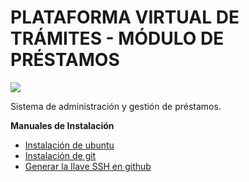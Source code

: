 # PLATAFORMA VIRTUAL DE TRÁMITES - MÓDULO DE PRÉSTAMOS

![](https://avatars.githubusercontent.com/u/42221638?s=200&v=4)

Sistema de administración y gestión de préstamos.


**Manuales de Instalación**


- [ Instalación de ubuntu](./INSTALL.md)
- [ Instalación de git](./INSTALL.md)
- [ Generar la llave SSH en github](./INSTALL.md)